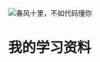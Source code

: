 ![春风十里，不如代码懂你](https://ss0.bdstatic.com/70cFuHSh_Q1YnxGkpoWK1HF6hhy/it/u=3810690049,377012319&fm=27&gp=0.jpg)
#  我的学习资料

